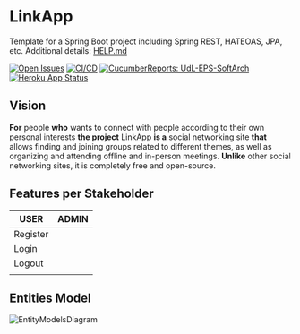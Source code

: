 # LinkApp

Template for a Spring Boot project including Spring REST, HATEOAS, JPA, etc. Additional details: [HELP.md](HELP.md)

[![Open Issues](https://img.shields.io/github/issues-raw/UdL-EPS-SoftArch/LinkApp-API?logo=github)](https://github.com/orgs/UdL-EPS-SoftArch/projects/14)
[![CI/CD](https://github.com/UdL-EPS-SoftArch/LinkApp-API/actions/workflows/ci-cd.yml/badge.svg)](https://github.com/UdL-EPS-SoftArch/LinkApp-API/actions)
[![CucumberReports: UdL-EPS-SoftArch](https://messages.cucumber.io/api/report-collections/faed8ca5-e474-4a1a-a72a-b8e2a2cd69f0/badge)](https://reports.cucumber.io/report-collections/faed8ca5-e474-4a1a-a72a-b8e2a2cd69f0)
[![Heroku App Status](https://heroku-shields.herokuapp.com/linkapp-api)](https://linkapp-api.herokuapp.com)

## Vision

**For** people **who** wants to connect with people according to their own personal interests **the project** LinkApp **is a** social networking site **that** allows finding and joining groups related to different themes, as well as organizing and attending offline and in-person meetings.
**Unlike** other social networking sites, it is completely free and open-source.

## Features per Stakeholder

| USER                | ADMIN                |
|---------------------|----------------------|
| Register            |                      |
| Login               |                      |
| Logout              |                      |
|                     |                      |

## Entities Model

![EntityModelsDiagram](http://www.plantuml.com/plantuml/svg/5Sqn3W8X40NGtbFe0M1wgxNOJXEJZGT061SI6CZC9rvVjthbMmn1CLizNOh4EXDFhUSC3BiIQVZwlI3FzpJMs0KiyB4tUgMxMv-Rs_e7DusPR6YHtO7Rg05CBHXOQHKK5BP7JrpzEAA59Vtz0G00?v0)

